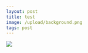 ```yaml
---
layout: post
title: test
image: /upload/background.png
tags: post
---
```

![](/upload/instagram-logo.png)
